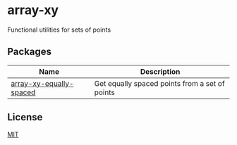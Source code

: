 # array-xy

Functional utilities for sets of points

## Packages
| Name | Description |
| ---- | ---- |
| [array-xy-equally-spaced](./packages/array-xy-equally-spaced) | Get equally spaced points from a set of points |

## License

  [MIT](./LICENSE)